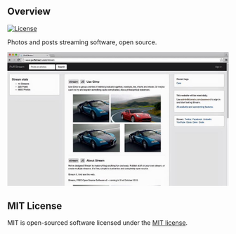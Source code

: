 ## Overview

[![License](https://poser.pugx.org/laravel/framework/license.svg)](https://packagist.org/packages/laravel/framework)

Photos and posts streaming software, open source.

![alt text](screenshots/12106805_835373306576497_1883456421323774312_n.jpg "Stream software")

## MIT License
MIT is open-sourced software licensed under the [MIT license](http://opensource.org/licenses/MIT). 
